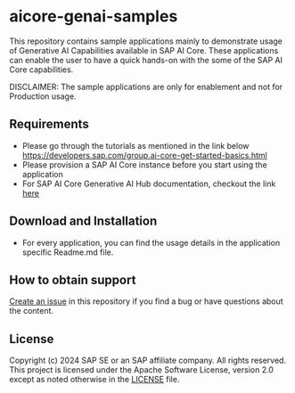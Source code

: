 # aicore-genai-samples
This repository contains sample applications mainly to demonstrate usage of Generative AI Capabilities available in SAP AI Core. These applications can enable the user to have a quick hands-on with the some of the SAP AI Core capabilities.

DISCLAIMER: The sample applications are only for enablement and not for Production usage.

## Requirements
* Please go through the tutorials as mentioned in the link below https://developers.sap.com/group.ai-core-get-started-basics.html
* Please provision a SAP AI Core instance before you start using the application
* For SAP AI Core Generative AI Hub documentation, checkout the link [here](https://help.sap.com/docs/sap-ai-core/sap-ai-core-service-guide/generative-ai-hub-in-sap-ai-core-7db524ee75e74bf8b50c167951fe34a5?locale=en-US)

## Download and Installation
* For every application, you can find the usage details in the application specific Readme.md file.

## How to obtain support
[Create an issue](https://github.com/SAP-samples/aicore-genai-samples/issues) in this repository if you find a bug or have questions about the content.
 

## License
Copyright (c) 2024 SAP SE or an SAP affiliate company. All rights reserved. This project is licensed under the Apache Software License, version 2.0 except as noted otherwise in the [LICENSE](LICENSE) file.
